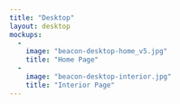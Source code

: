```yaml
---
title: "Desktop"
layout: desktop
mockups:
  -
    image: "beacon-desktop-home_v5.jpg"
    title: "Home Page"
  -
    image: "beacon-desktop-interior.jpg"
    title: "Interior Page"
---
```

